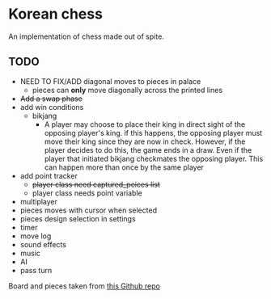 # Korean chess

An implementation of chess made out of spite.

## TODO

- NEED TO FIX/ADD diagonal moves to pieces in palace
    - pieces can **only** move diagonally across the printed lines
- ~~Add a swap phase~~
- add win conditions
    - bikjang
        - A player may choose to place their king in direct sight of the opposing player's king.
        if this happens, the opposing player must move their king since they are now in check.
        However, if the player decides to do this, the game ends in a draw. Even if the player
        that initiated bikjang checkmates the opposing player. This can happen more than once
        by the same player
- add point tracker
    - ~~player class need captured_peices list~~
    - player class needs point variable
- multiplayer
- pieces moves with cursor when selected
- pieces design selection in settings
- timer
- move log
- sound effects
- music
- AI
- pass turn


Board and pieces taken from [this Github repo](https://github.com/Kadagaden/chess-pieces)